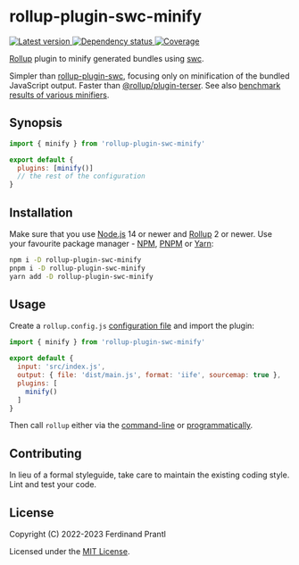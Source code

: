 # rollup-plugin-swc-minify

[![Latest version](https://img.shields.io/npm/v/rollup-plugin-swc-minify)
 ![Dependency status](https://img.shields.io/librariesio/release/npm/rollup-plugin-swc-minify)
](https://www.npmjs.com/package/rollup-plugin-swc-minify)
[![Coverage](https://codecov.io/gh/prantlf/rollup-plugin-swc-minify/branch/master/graph/badge.svg)](https://codecov.io/gh/prantlf/rollup-plugin-swc-minify)

[Rollup] plugin to minify generated bundles using [swc].

Simpler than [rollup-plugin-swc], focusing only on minification of the bundled JavaScript output. Faster than [@rollup/plugin-terser]. See also [benchmark results of various minifiers].

## Synopsis

```js
import { minify } from 'rollup-plugin-swc-minify'

export default {
  plugins: [minify()]
  // the rest of the configuration
}
```

## Installation

Make sure that you use [Node.js] 14 or newer and [Rollup] 2 or newer. Use your favourite package manager - [NPM], [PNPM] or [Yarn]:

```sh
npm i -D rollup-plugin-swc-minify
pnpm i -D rollup-plugin-swc-minify
yarn add -D rollup-plugin-swc-minify
```

## Usage

Create a `rollup.config.js` [configuration file] and import the plugin:

```js
import { minify } from 'rollup-plugin-swc-minify'

export default {
  input: 'src/index.js',
  output: { file: 'dist/main.js', format: 'iife', sourcemap: true },
  plugins: [
    minify()
  ]
}
```

Then call `rollup` either via the [command-line] or [programmatically].

## Contributing

In lieu of a formal styleguide, take care to maintain the existing coding style. Lint and test your code.

## License

Copyright (C) 2022-2023 Ferdinand Prantl

Licensed under the [MIT License].

[MIT License]: http://en.wikipedia.org/wiki/MIT_License
[Rollup]: https://rollupjs.org/
[Node.js]: https://nodejs.org/
[NPM]: https://www.npmjs.com/
[PNPM]: https://pnpm.io/
[Yarn]: https://yarnpkg.com/
[configuration file]: https://www.rollupjs.org/guide/en/#configuration-files
[command-line]: https://www.rollupjs.org/guide/en/#command-line-reference
[programmatically]: https://www.rollupjs.org/guide/en/#javascript-api
[rollup-plugin-swc]: https://www.npmjs.com/package/rollup-plugin-swc
[@rollup/plugin-terser]: https://www.npmjs.com/package/@rollup/plugin-terser
[swc]: https://swc.rs/
[benchmark results of various minifiers]: https://github.com/prantlf/minification-benchmarks#-results
